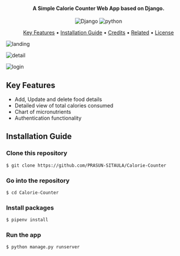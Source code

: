 
<h4 align="center">A Simple Calorie Counter Web App based on Django.</h4>

<p align="center">
<img src="https://img.shields.io/badge/Django-092E20?style=for-the-badge&logo=django&logoColor=white" alt="Django">
<img src="https://img.shields.io/pypi/pyversions/Django" alt="python">
</p>

<p align="center">
  <a href="#key-features">Key Features</a> •
  <a href="#installation-guide">Installation Guide</a> •
  <a href="#credits">Credits</a> •
  <a href="#related">Related</a> •
  <a href="#license">License</a>
</p>

![landing](https://github.com/PRASUN-SITAULA/Calorie-Counter/assets/89672957/9008516d-b1c9-4ac3-8c67-ff9681bb665a)

![detail](https://github.com/PRASUN-SITAULA/Calorie-Counter/assets/89672957/c01586a2-5b6f-4d40-a956-12578c9ca63a)

![login](https://github.com/PRASUN-SITAULA/Calorie-Counter/assets/89672957/d0e28fea-5b60-4f46-a30b-c303c05686bd)


## Key Features

* Add, Update and delete food details
* Detailed view of total calories consumed
* Chart of micronutrients 
* Authentication functionality

## Installation Guide 

### Clone this repository
```bash
$ git clone https://github.com/PRASUN-SITAULA/Calorie-Counter
```
### Go into the repository
```bash
$ cd Calorie-Counter
```
### Install packages
```bash
$ pipenv install
```
### Run the app
```bash
$ python manage.py runserver
```

